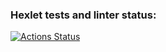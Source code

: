 ### Hexlet tests and linter status:
[![Actions Status](https://github.com/MarinaMoskaleva/rails-project-66/actions/workflows/hexlet-check.yml/badge.svg)](https://github.com/MarinaMoskaleva/rails-project-66/actions)